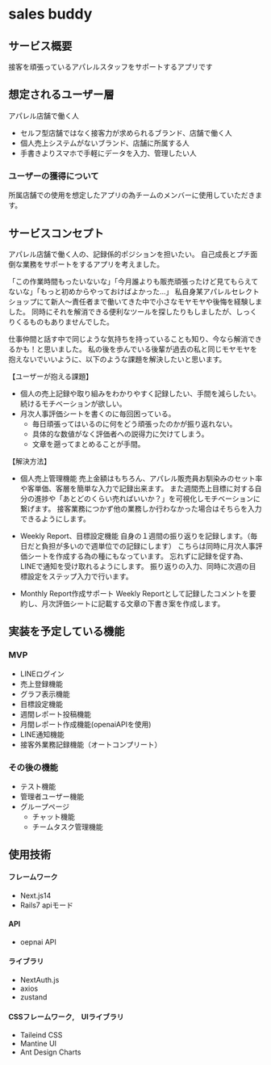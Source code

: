 # sales buddy

## サービス概要
接客を頑張っているアパレルスタッフをサポートするアプリです

## 想定されるユーザー層
アパレル店舗で働く人
- セルフ型店舗ではなく接客力が求められるブランド、店舗で働く人
- 個人売上システムがないブランド、店舗に所属する人
- 手書きよりスマホで手軽にデータを入力、管理したい人

### ユーザーの獲得について
所属店舗での使用を想定したアプリの為チームのメンバーに使用していただきます。

## サービスコンセプト
アパレル店舗で働く人の、記録係的ポジションを担いたい。
自己成長とプチ面倒な業務をサポートをするアプリを考えました。

「この作業時間もったいないな」「今月誰よりも販売頑張ったけど見てもらえてないな」「もっと初めからやっておけばよかった...」
私自身某アパレルセレクトショップにて新人〜責任者まで働いてきた中で小さなモヤモヤや後悔を経験しました。
同時にそれを解消できる便利なツールを探したりもしましたが、しっくりくるものもありませんでした。

仕事仲間と話す中で同じような気持ちを持っていることも知り、今なら解消できるかも！と思いました。
私の後を歩んでいる後輩が過去の私と同じモヤモヤを抱えないでいいように、以下のような課題を解決したいと思います。

【ユーザーが抱える課題】 
- 個人の売上記録や取り組みをわかりやすく記録したい、手間を減らしたい。続けるモチベーションが欲しい。 
- 月次人事評価シートを書くのに毎回困っている。
  - 毎日頑張ってはいるのに何をどう頑張ったのかが振り返れない。
  - 具体的な数値がなく評価者への説得力に欠けてしまう。
  - 文章を遡ってまとめることが手間。
 
【解決方法】 
- 個人売上管理機能
売上金額はもちろん、アパレル販売員お馴染みのセット率や客単価、客層を簡単な入力で記録出来ます。
また週間売上目標に対する自分の進捗や「あとどのくらい売ればいいか？」を可視化しモチベーションに繋げます。
接客業務につかず他の業務しか行わなかった場合はそちらを入力できるようにします。

- Weekly Report、目標設定機能
自身の１週間の振り返りを記録します。（毎日だと負担が多いので週単位での記録にします）
こちらは同時に月次人事評価シートを作成する為の種にもなっています。
忘れずに記録を促す為、LINEで通知を受け取れるようにします。
振り返りの入力、同時に次週の目標設定をステップ入力で行います。

- Monthly Report作成サポート
Weekly Reportとして記録したコメントを要約し、月次評価シートに記載する文章の下書き案を作成します。

## 実装を予定している機能
### MVP
* LINEログイン
* 売上登録機能
* グラフ表示機能
* 目標設定機能
* 週間レポート投稿機能
* 月間レポート作成機能(openaiAPIを使用)
* LINE通知機能
* 接客外業務記録機能（オートコンプリート）

### その後の機能
* テスト機能
* 管理者ユーザー機能
* グループページ
  - チャット機能
  - チームタスク管理機能

## 使用技術
#### フレームワーク
* Next.js14
* Rails7 apiモード

#### API
* oepnai API

#### ライブラリ
* NextAuth.js
* axios
* zustand

#### CSSフレームワーク,　UIライブラリ
* Taileind CSS
* Mantine UI
* Ant Design Charts
